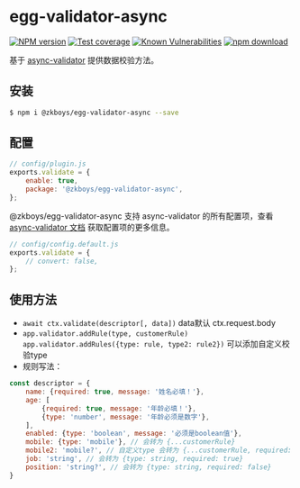 # egg-validator-async

[![NPM version][npm-image]][npm-url]
[![Test coverage][codecov-image]][codecov-url]
[![Known Vulnerabilities][snyk-image]][snyk-url]
[![npm download][download-image]][download-url]

[npm-image]: https://img.shields.io/npm/v/@zkboys/egg-validator-async.svg?style=flat-square

[npm-url]: https://npmjs.org/package/@zkboys/egg-validator-async

[codecov-image]: https://img.shields.io/codecov/c/github/zkboys/egg-validator-async.svg?style=flat-square

[codecov-url]: https://codecov.io/github/zkboys/egg-validator-async?branch=master

[snyk-image]: https://snyk.io/test/npm/@zkboys/egg-validator-async/badge.svg?style=flat-square

[snyk-url]: https://snyk.io/test/npm/@zkboys/egg-validator-async

[download-image]: https://img.shields.io/npm/dm/egg-validator-async.svg?style=flat-square

[download-url]: https://npmjs.org/package/@zkboys/egg-validator-async

基于 [async-validator](https://github.com/yiminghe/async-validator) 提供数据校验方法。

## 安装

```bash
$ npm i @zkboys/egg-validator-async --save
```

## 配置

```js
// config/plugin.js
exports.validate = {
    enable: true,
    package: '@zkboys/egg-validator-async',
};
```

@zkboys/egg-validator-async 支持 async-validator 的所有配置项，查看 [async-validator 文档](https://github.com/yiminghe/async-validator) 获取配置项的更多信息。

```js
// config/config.default.js
exports.validate = {
    // convert: false,
};
```

## 使用方法

- `await ctx.validate(descriptor[, data])` data默认 ctx.request.body
- `app.validator.addRule(type, customerRule)` `app.validator.addRules({type: rule, type2: rule2})` 可以添加自定义校验type
- 规则写法：

```javascript
const descriptor = {
    name: {required: true, message: '姓名必填！'},
    age: [
        {required: true, message: '年龄必填！'},
        {type: 'number', message: '年龄必须是数字'},
    ],
    enabled: {type: 'boolean', message: '必须是boolean值'},
    mobile: {type: 'mobile'}, // 会转为 {...customerRule}
    mobile2: 'mobile?', // 自定义type 会转为 {...customerRule, required: false}
    job: 'string', // 会转为 {type: string, required: true}
    position: 'string?', // 会转为 {type: string, required: false}
}
```
